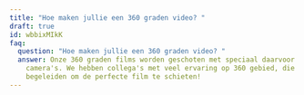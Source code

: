 ```yaml
---
title: "Hoe maken jullie een 360 graden video? "
draft: true
id: wbbixMIkK
faq:
  question: "Hoe maken jullie een 360 graden video? "
  answer: Onze 360 graden films worden geschoten met speciaal daarvoor ontwikkelde
    camera's. We hebben collega's met veel ervaring op 360 gebied, die je
    begeleiden om de perfecte film te schieten!
---
```


